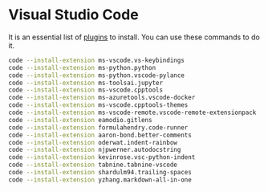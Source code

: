 # Visual Studio Code

It is an essential list of [plugins](https://code.visualstudio.com/docs/editor/extension-marketplace) to install. You can use these commands to do it.

``` bash
code --install-extension ms-vscode.vs-keybindings
code --install-extension ms-python.python
code --install-extension ms-python.vscode-pylance
code --install-extension ms-toolsai.jupyter
code --install-extension ms-vscode.cpptools
code --install-extension ms-azuretools.vscode-docker
code --install-extension ms-vscode.cpptools-themes
code --install-extension ms-vscode-remote.vscode-remote-extensionpack
code --install-extension eamodio.gitlens
code --install-extension formulahendry.code-runner
code --install-extension aaron-bond.better-comments
code --install-extension oderwat.indent-rainbow
code --install-extension njpwerner.autodocstring
code --install-extension kevinrose.vsc-python-indent
code --install-extension tabnine.tabnine-vscode
code --install-extension shardulm94.trailing-spaces
code --install-extension yzhang.markdown-all-in-one
```
